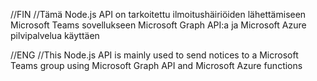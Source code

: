 //FIN
//Tämä Node.js API on tarkoitettu ilmoitushäiriöiden lähettämiseen Microsoft Teams sovellukseen Microsoft Graph API:a ja Microsoft Azure pilvipalvelua käyttäen

//ENG
//This Node.js API is mainly used to send notices to a Microsoft Teams group using Microsoft Graph API and Microsoft Azure functions
